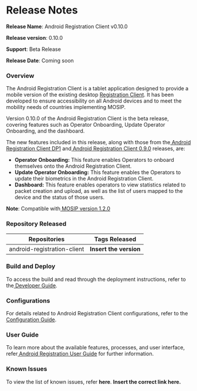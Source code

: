 # Release Notes

**Release Name**: Android Registration Client v0.10.0

**Release version**: 0.10.0

**Support**: Beta Release

**Release Date**: Coming soon

### **Overview**

The Android Registration Client is a tablet application designed to provide a mobile version of the existing desktop [Registration Client](https://docs.mosip.io/1.2.0/modules/registration-client).  It has been developed to ensure accessibility on all Android devices and to meet the mobility needs of countries implementing MOSIP.

Version 0.10.0 of the Android Registration Client is the beta release, covering features such as Operator Onboarding, Update Operator Onboarding, and the dashboard.

The new features included in this release, along with those from the[ Android Registration Client DP1](https://docs.mosip.io/1.2.0/releases/release-notes-android-reg-client-dp1) and[ Android Registration Client 0.9.0](https://docs.mosip.io/1.2.0/releases/release-notes-android-reg-client-0.9.0) releases, are:

* **Operator Onboarding:** This feature enables Operators to onboard themselves onto the Android Registration Client.
* **Update Operator Onboarding:** This feature enables the Operators to update their biometrics in the Android Registration Client.
* **Dashboard:** This feature enables operators to view statistics related to packet creation and upload, as well as the list of users mapped to the device and the status of those users.

**Note**: Compatible with[ MOSIP version 1.2.0](https://docs.mosip.io/1.2.0/releases/release-notes)

### **Repository Released**

| Repositories                | Tags Released          |
| --------------------------- | ---------------------- |
| android-registration-client | **Insert the version** |

### **Build and Deploy**

To access the build and read through the deployment instructions, refer to the[ Developer Guide](https://docs.mosip.io/1.2.0/modules/android-registration-client/android-registration-client-developer-guide).

### **Configurations**

For details related to Android Registration Client configurations, refer to the[ Configuration Guide](https://docs.mosip.io/1.2.0/modules/android-registration-client/android-registration-client-configuration).

### **User Guide**

To learn more about the available features, processes, and user interface, refer[ Android Registration User Guide](https://docs.mosip.io/1.2.0/modules/android-registration-client/android-registration-client-user-guide) for further information.

### **Known Issues**

To view the list of known issues, refer **here**. **Insert the correct link here.**
